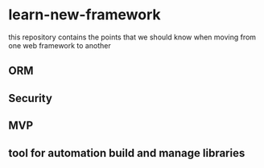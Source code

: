 # learn-new-framework
this repository contains the points that we should know when moving from one web framework to another

## ORM

## Security

## MVP

## tool for automation build and manage libraries
